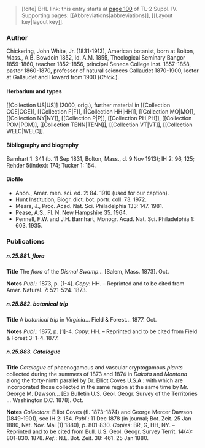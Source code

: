 > [!cite] BHL link: this entry starts at [page 100](https://www.biodiversitylibrary.org/item/103860#page/110/mode/1up) of TL-2 Suppl. IV.
> Supporting pages: [[Abbreviations|abbreviations]], [[Layout key|layout key]].

### Author

Chickering, John White, Jr. (1831-1913), American botanist, born at Bolton, Mass., A.B. Bowdoin 1852, id. A.M. 1855, Theological Seminary Bangor 1859-1860, teacher 1852-1856, principal Seneca College Inst. 1857-1858, pastor 1860-1870, professor of natural sciences Gallaudet 1870-1900, lector at Gallaudet and Howard from 1900 (*Chick.*).

#### Herbarium and types

[[Collection US|US]] (2000, orig.), further material in [[Collection CGE|CGE]], [[Collection F|F]], [[Collection HH|HH]], [[Collection MO|MO]], [[Collection NY|NY]], [[Collection P|P]], [[Collection PH|PH]], [[Collection POM|POM]], [[Collection TENN|TENN]], [[Collection VT|VT]], [[Collection WELC|WELC]].

#### Bibliography and biography

Barnhart 1: 341 (b. 11 Sep 1831, Bolton, Mass., d. 9 Nov 1913); IH 2: 96, 125; Rehder 5(index): 174; Tucker 1: 154.

#### Biofile

- Anon., Amer. men. sci. ed. 2: 84. 1910 (used for our caption).
- Hunt Institution, Biogr. dict. bot. portr. coll. 73. 1972.
- Mears, J., Proc. Acad. Nat. Sci. Philadelphia 133: 147. 1981.
- Pease, A.S., Fl. N. New Hampshire 35. 1964.
- Pennell, F.W. and J.H. Barnhart, Monogr. Acad. Nat. Sci. Philadelphia 1: 603. 1935.

### Publications

##### n.25.881. flora

**Title**
The *flora* of the *Dismal Swamp*... \[Salem, Mass. 1873\]. Oct.

**Notes**
*Publ*.: 1873, p. \[1-4\]. *Copy*: HH. – Reprinted and to be cited from Amer. Natural. 7: 521-524. 1873.

##### n.25.882. botanical trip

**Title**
A *botanical trip* in *Virginia*... Field & Forest... 1877. Oct.

**Notes**
*Publ*.: 1877, p. \[1\]-4. *Copy*: HH. – Reprinted and to be cited from Field & Forest 3: 1-4. 1877.

##### n.25.883. Catalogue

**Title**
*Catalogue* of phaenogamous and vascular cryptogamous *plants* collected during the summers of 1873 and 1874 in *Dakota* and *Montana* along the forty-ninth parallel by Dr. Elliot Coves U.S.A.: with which are incorporated those collected in the same region at the same time by Mr. George M. Dawson... \[Ex Bulletin U.S. Geol. Geogr. Survey of the Territories ... Washington D.C. 1878\]. Oct.

**Notes**
*Collectors*: Elliot Coves (fl. 1873-1874) and George Mercer Dawson (1849-1901), see IH 2: 154.
*Publ*.: 11 Dec 1878 (in journal; Bot. Zeit. 25 Jan 1880, Nat. Nov. Mai (1) 1880), p. 801-830.
*Copies*: BR, G, HH, NY. – Reprinted and to be cited from Bull. U.S. Geol. Geogr. Survey Territ. 14(4): 801-830. 1878.
*Ref*.: N.L. Bot. Zeit. 38: 461. 25 Jan 1880.


